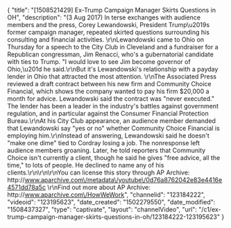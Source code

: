{
    "title": "[1508521429] Ex-Trump Campaign Manager Skirts Questions in OH",
    "description": "(3 Aug 2017) In terse exchanges with audience members and the press, Corey Lewandowski, President Trump\u2019s former campaign manager, repeated skirted questions surrounding his consulting and financial activities. \r\nLewandowski came to Ohio on Thursday for a speech to the City Club in Cleveland and a fundraiser for a Republican congressman, Jim Renacci, who's a gubernatorial candidate with ties to Trump. \"I would love to see Jim become governor of Ohio,\u201d he said.\r\nBut it's Lewandowski's relationship with a payday lender in Ohio that attracted the most attention. \r\nThe Associated Press reviewed a draft contract between his new firm and Community Choice Financial, which shows the company wanted to pay his firm $20,000 a month for advice. Lewandowski said the contract was \"never executed.\" The lender has been a leader in the industry's battles against government regulation, and in particular against the Consumer Financial Protection Bureau.\r\nAt his City Club appearance, an audience member demanded that Lewandowski say \"yes or no\" whether Community Choice Financial is employing him.\r\nInstead of answering, Lewandowski said he doesn't \"make one dime\" tied to Cordray losing a job. The nonresponse left audience members groaning. Later, he told reporters that Community Choice isn't currently a client, though he said he gives \"free advice, all the time,\" to lots of people. He declined to name any of his clients.\r\n\r\n\r\nYou can license this story through AP Archive: http:\/\/www.aparchive.com\/metadata\/youtube\/0d76a8762042e83e4416e4571dd78a5c \r\nFind out more about AP Archive: http:\/\/www.aparchive.com\/HowWeWork",
    "channelid": "123184222",
    "videoid": "123195623",
    "date_created": "1502279550",
    "date_modified": "1508437327",
    "type": "captivate",
    "layout": "channelVideo",
    "url": "\/c1\/ex-trump-campaign-manager-skirts-questions-in-oh\/123184222-123195623"
}